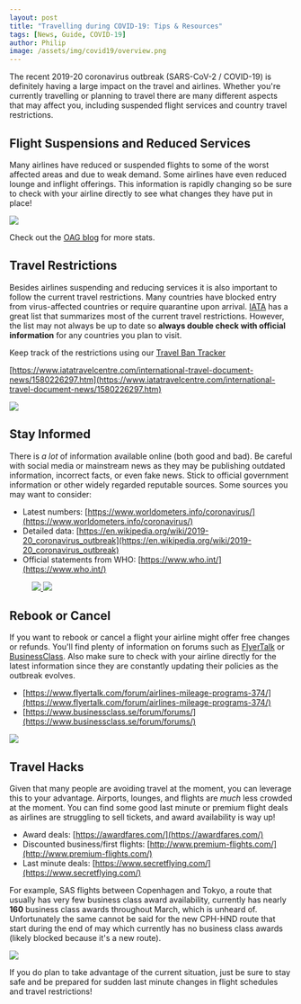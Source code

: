 ```yaml
---
layout: post
title: "Travelling during COVID-19: Tips & Resources"
tags: [News, Guide, COVID-19]
author: Philip
image: /assets/img/covid19/overview.png
---
```


The recent 2019-20 coronavirus outbreak (SARS-CoV-2 / COVID-19) is definitely having a large impact on the travel and airlines. Whether you're currently travelling or planning to travel there are many different aspects that may affect you, including suspended flight services and country travel restrictions.

## Flight Suspensions and Reduced Services
Many airlines have reduced or suspended flights to some of the worst affected areas and due to weak demand. Some airlines have even reduced lounge and inflight offerings. This information is rapidly changing so be sure to check with your airline directly to see what changes they have put in place!

<a href="https://www.oag.com/blog/chinese-capacity-recovers">
  <img src="/assets/img/covid19/capacity.png" />
</a>

Check out the [OAG blog](https://www.oag.com/blog/chinese-capacity-recovers) for more stats.

## Travel Restrictions
Besides airlines suspending and reducing services it is also important to follow the current travel restrictions. Many countries have blocked entry from virus-affected countries or require quarantine upon arrival. [IATA](https://www.iatatravelcentre.com/international-travel-document-news/1580226297.htm) has a great list that summarizes most of the current travel restrictions. However, the list may not always be up to date so **always double check with official information** for any countries you plan to visit.

Keep track of the restrictions using our [Travel Ban Tracker](/covid19-travel-ban-tracker/)

[https://www.iatatravelcentre.com/international-travel-document-news/1580226297.htm](https://www.iatatravelcentre.com/international-travel-document-news/1580226297.htm)

<a href="https://www.iatatravelcentre.com/international-travel-document-news/1580226297.htm">
  <img src="/assets/img/covid19/iata.png" />
</a>

## Stay Informed
There is _a lot_ of information available online (both good and bad). Be careful with social media or mainstream news as they may be publishing outdated information, incorrect facts, or even fake news. Stick to official government information or other widely regarded reputable sources. Some sources you may want to consider:

* Latest numbers: [https://www.worldometers.info/coronavirus/](https://www.worldometers.info/coronavirus/)
* Detailed data: [https://en.wikipedia.org/wiki/2019-20_coronavirus_outbreak](https://en.wikipedia.org/wiki/2019-20_coronavirus_outbreak)
* Official statements from WHO: [https://www.who.int/](https://www.who.int/)

<figure>
<a href="https://www.worldometers.info/coronavirus/">
  <img src="/assets/img/covid19/worldometer.png" class="half" />
</a>
<a href="https://en.wikipedia.org/wiki/2019-20_coronavirus_outbreak">
  <img src="/assets/img/covid19/wiki.png" class="half" />
</a>
</figure>

## Rebook or Cancel
If you want to rebook or cancel a flight your airline might offer free changes or refunds. You'll find plenty of information on forums such as [FlyerTalk](https://www.flyertalk.com/forum/airlines-mileage-programs-374/) or [BusinessClass](https://www.businessclass.se/forum/forums/). Also make sure to check with your airline directly for the latest information since they are constantly updating their policies as the outbreak evolves.

* [https://www.flyertalk.com/forum/airlines-mileage-programs-374/](https://www.flyertalk.com/forum/airlines-mileage-programs-374/)
* [https://www.businessclass.se/forum/forums/](https://www.businessclass.se/forum/forums/)

<img src="/assets/img/covid19/flyertalk.png" />

## Travel Hacks
Given that many people are avoiding travel at the moment, you can leverage this to your advantage. Airports, lounges, and flights are *much* less crowded at the moment. You can find some good last minute or premium flight deals as airlines are struggling to sell tickets, and award availability is way up!

* Award deals: [https://awardfares.com/](https://awardfares.com/)
* Discounted business/first flights: [http://www.premium-flights.com/](http://www.premium-flights.com/)
* Last minute deals: [https://www.secretflying.com/](https://www.secretflying.com/)

For example, SAS flights between Copenhagen and Tokyo, a route that usually has very few business class award availability, currently has nearly **160** business class awards throughout March, which is unheard of. Unfortunately the same cannot be said for the new CPH-HND route that start during the end of may which currently has no business class awards (likely blocked because it's a new route).

<a href="https://awardfares.com/search?CPH,NRT,HND.CPH,NRT,HND.;c:business">
  <img src="/assets/img/covid19/awards.png" />
</a>

If you do plan to take advantage of the current situation, just be sure to stay safe and be prepared for sudden last minute changes in flight schedules and travel restrictions!
